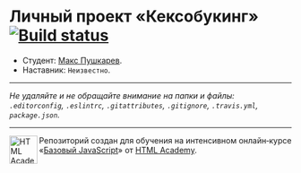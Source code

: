 # Личный проект «Кексобукинг» [![Build status][travis-image]][travis-url]

* Студент: [Макс Пушкарев](https://up.htmlacademy.ru/javascript/11/user/87167).
* Наставник: `Неизвестно`.

---

_Не удаляйте и не обращайте внимание на папки и файлы:_<br>
_`.editorconfig`, `.eslintrc`, `.gitattributes`, `.gitignore`, `.travis.yml`, `package.json`._

---

<a href="https://htmlacademy.ru/intensive/javascript"><img align="left" width="50" height="50" title="HTML Academy" src="https://up.htmlacademy.ru/static/img/intensive/javascript/logo-for-github.svg"></a>

Репозиторий создан для обучения на интенсивном онлайн‑курсе «[Базовый JavaScript](https://htmlacademy.ru/intensive/javascript)» от [HTML Academy](https://htmlacademy.ru).

[travis-image]: https://travis-ci.org/htmlacademy-javascript/87167-keksobooking.svg?branch=master
[travis-url]: https://travis-ci.org/htmlacademy-javascript/87167-keksobooking
